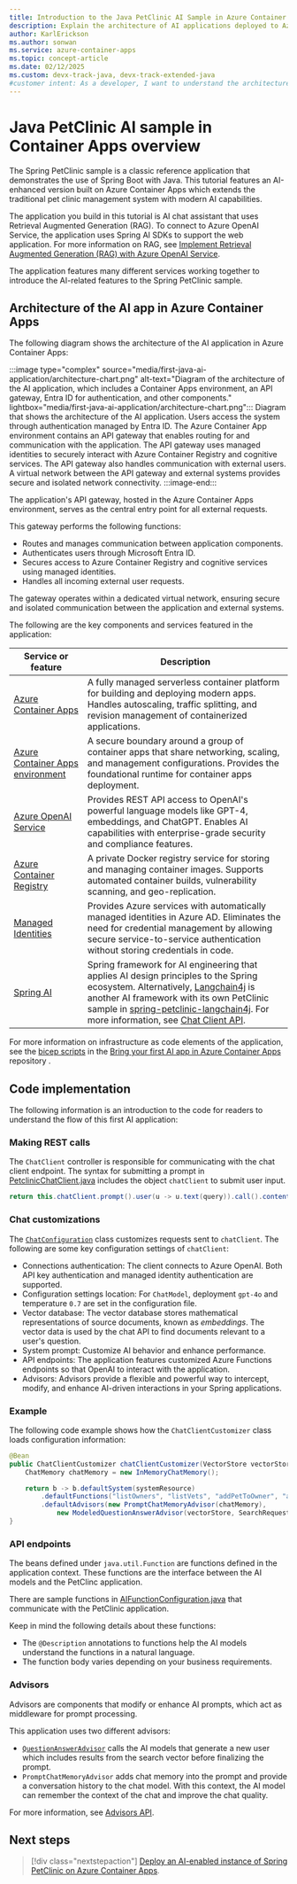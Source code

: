 ```yaml
---
title: Introduction to the Java PetClinic AI Sample in Azure Container Apps
description: Explain the architecture of AI applications deployed to Azure Container Apps.
author: KarlErickson
ms.author: sonwan
ms.service: azure-container-apps
ms.topic: concept-article
ms.date: 02/12/2025
ms.custom: devx-track-java, devx-track-extended-java
#customer intent: As a developer, I want to understand the architecture of AI applications deployed to Azure Container Apps.
---
```


# Java PetClinic AI sample in Container Apps overview

The Spring PetClinic sample is a classic reference application that demonstrates the use of Spring Boot with Java. This tutorial features an  AI-enhanced version built on Azure Container Apps which extends the traditional pet clinic management system with modern AI capabilities.

The application you build in this tutorial is AI chat assistant that uses Retrieval Augmented Generation (RAG). To connect to Azure OpenAI Service, the application uses Spring AI SDKs to support the web application. For more information on RAG, see [Implement Retrieval Augmented Generation (RAG) with Azure OpenAI Service](/training/modules/use-own-data-azure-openai).

The application features many different services working together to introduce the AI-related features to the Spring PetClinic sample.

## Architecture of the AI app in Azure Container Apps

The following diagram shows the architecture of the AI application in Azure Container Apps:

:::image type="complex" source="media/first-java-ai-application/architecture-chart.png" alt-text="Diagram of the architecture of the AI application, which includes a Container Apps environment, an API gateway, Entra ID for authentication, and other components." lightbox="media/first-java-ai-application/architecture-chart.png":::
   Diagram that shows the architecture of the AI application. Users access the system through authentication managed by Entra ID. The Azure Container App environment contains an API gateway that enables routing for and communication with the application. The API gateway uses managed identities to securely interact with Azure Container Registry and cognitive services. The API gateway also handles communication with external users. A virtual network between the API gateway and external systems provides secure and isolated network connectivity.
:::image-end:::

The application's API gateway, hosted in the Azure Container Apps environment, serves as the central entry point for all external requests.

This gateway performs the following functions:

- Routes and manages communication between application components.
- Authenticates users through Microsoft Entra ID.
- Secures access to Azure Container Registry and cognitive services using managed identities.
- Handles all incoming external user requests.

The gateway operates within a dedicated virtual network, ensuring secure and isolated communication between the application and external systems.

The following are the key components and services featured in the application:

| Service or feature                                                                | Description                                                                                                                                                                                                                                                                                                                                                                                                                          |
|-----------------------------------------------------------------------------------|--------------------------------------------------------------------------------------------------------------------------------------------------------------------------------------------------------------------------------------------------------------------------------------------------------------------------------------------------------------------------------------------------------------------------------------|
| [Azure Container Apps](/azure/container-apps/overview)                            | A fully managed serverless container platform for building and deploying modern apps. Handles autoscaling, traffic splitting, and revision management of containerized applications.                                                                                                                                                                                                                                                 |
| [Azure Container Apps environment](/azure/container-apps/environment)             | A secure boundary around a group of container apps that share networking, scaling, and management configurations. Provides the foundational runtime for container apps deployment.                                                                                                                                                                                                                                                   |
| [Azure OpenAI Service](/azure/ai-services/openai/overview)                        | Provides REST API access to OpenAI's powerful language models like GPT-4, embeddings, and ChatGPT. Enables AI capabilities with enterprise-grade security and compliance features.                                                                                                                                                                                                                                                   |
| [Azure Container Registry](/azure/container-registry/container-registry-intro)    | A private Docker registry service for storing and managing container images. Supports automated container builds, vulnerability scanning, and geo-replication.                                                                                                                                                                                                                                                                       |
| [Managed Identities](/entra/identity/managed-identities-azure-resources/overview) | Provides Azure services with automatically managed identities in Azure AD. Eliminates the need for credential management by allowing secure service-to-service authentication without storing credentials in code.                                                                                                                                                                                                                   |
| [Spring AI](https://spring.io/projects/spring-ai)                                 | Spring framework for AI engineering that applies AI design principles to the Spring ecosystem. Alternatively, [Langchain4j](https://docs.langchain4j.dev/intro) is another AI framework with its own PetClinic sample in [spring-petclinic-langchain4j](https://github.com/Azure-Samples/spring-petclinic-langchain4j). For more information, see [Chat Client API](https://docs.spring.io/spring-ai/reference/api/chatclient.html).|

For more information on infrastructure as code elements of the application, see the [bicep scripts](https://github.com/Azure-Samples/spring-petclinic-ai/blob/main/infra/bicep/main.bicep) in the [Bring your first AI app in Azure Container Apps](https://github.com/Azure-Samples/spring-petclinic-ai/) repository
.

## Code implementation

The following information is an introduction to the code for readers to understand the flow of this first AI application:

### Making REST calls

The `ChatClient` controller is responsible for communicating with the chat client endpoint. The syntax for submitting a prompt in [PetclinicChatClient.java](https://github.com/Azure-Samples/spring-petclinic-ai/blob/main/src/main/java/org/springframework/samples/petclinic/genai/PetclinicChatClient.java) includes the object `chatClient` to submit user input.

```java
return this.chatClient.prompt().user(u -> u.text(query)).call().content();
```

### Chat customizations

The [`ChatConfiguration`](https://github.com/Azure-Samples/spring-petclinic-ai/blob/main/src/main/java/org/springframework/samples/petclinic/genai/ChatConfiguration.java) class customizes requests sent to `chatClient`. The following are some key configuration settings of `chatClient`:

- Connections authentication: The client connects to Azure OpenAI. Both API key authentication and managed identity authentication are supported.
- Configuration settings location: For `ChatModel`, deployment `gpt-4o` and temperature `0.7` are set in the configuration file.
- Vector database: The vector database stores mathematical representations of source documents, known as *embeddings*. The vector data is used by the chat API to find documents relevant to a user's question.
- System prompt: Customize AI behavior and enhance performance.
- API endpoints: The application features customized Azure Functions endpoints so that OpenAI to interact with the application.
- Advisors: Advisors provide a flexible and powerful way to intercept, modify, and enhance AI-driven interactions in your Spring applications.

### Example

The following code example shows how the  `ChatClientCustomizer` class loads configuration information:

```java
@Bean
public ChatClientCustomizer chatClientCustomizer(VectorStore vectorStore, ChatModel model) {
    ChatMemory chatMemory = new InMemoryChatMemory();

    return b -> b.defaultSystem(systemResource)
        .defaultFunctions("listOwners", "listVets", "addPetToOwner", "addOwnerToPetclinic")
        .defaultAdvisors(new PromptChatMemoryAdvisor(chatMemory),
            new ModeledQuestionAnswerAdvisor(vectorStore, SearchRequest.defaults(), model));
}
```

### API endpoints

The beans defined under `java.util.Function` are functions defined in the application context. These functions are the interface between the AI models and the PetClinc application.

There are sample functions in [AIFunctionConfiguration.java](https://github.com/Azure-Samples/spring-petclinic-ai/blob/main/src/main/java/org/springframework/samples/petclinic/genai/AIFunctionConfiguration.java) that communicate with the PetClinic application.

Keep in mind the following details about these functions:

- The `@Description` annotations to functions help the AI models understand the functions in a natural language.
- The function body varies depending on your business requirements.

### Advisors

Advisors are components that modify or enhance AI prompts, which act as middleware for prompt processing.

This application uses two different advisors:

- [`QuestionAnswerAdvisor`](https://github.com/Azure-Samples/spring-petclinic-ai/blob/main/src/main/java/org/springframework/samples/petclinic/genai/ModeledQuestionAnswerAdvisor.java) calls the AI models that generate a new user which includes results from the search vector before finalizing the prompt.
- `PromptChatMemoryAdvisor` adds chat memory into the prompt and provide a conversation history to the chat model. With this context, the AI model can remember the context of the chat and improve the chat quality.

For more information, see [Advisors API](https://docs.spring.io/spring-ai/reference/api/advisors.html).

## Next steps

> [!div class="nextstepaction"]
> [Deploy an AI-enabled instance of Spring PetClinic on Azure Container Apps](java-petclinic-ai-overview.md).
